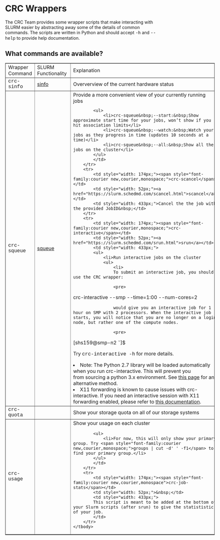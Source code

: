 # CRC Wrappers

The CRC Team provides some wrapper scripts that make interacting with SLURM easier by abstracting away some of the details of common commands. The scripts are written in Python and should accept&nbsp;<span style="font-family:courier new,courier,monospace;">-h</span>&nbsp;and&nbsp;<span style="font-family:courier new,courier,monospace;">--help</span>&nbsp;to provide help documentation.

## What commands are available?

<table border="1" cellpadding="1" cellspacing="1" style="width: 684px;">
	<tbody>
		<tr>
			<td style="width: 174px;">Wrapper Command</td>
			<td style="width: 52px;">SLURM Functionality&nbsp;</td>
			<td style="width: 433px;">Explanation</td>
		</tr>
		<tr>
			<td style="width: 174px;"><span style="font-family:courier new,courier,monospace;">crc-sinfo</span></td>
			<td style="width: 52px;"><a href="https://slurm.schedmd.com/sinfo.html">sinfo</a></td>
			<td style="width: 433px;">Oververview of the current hardware status</td>
		</tr>
		<tr>
			<td style="width: 174px;"><span style="font-family:courier new,courier,monospace;">crc-squeue</span></td>
			<td style="width: 52px;"><a href="https://slurm.schedmd.com/squeue.html">squeue</a></td>
			<td style="width: 433px;">
			Provide a more convenient view of your currently running jobs

			<ul>
				<li>crc-squeue&nbsp;--start:&nbsp;Show approximate start time for your jobs, won’t show if you hit association limits</li>
				<li>crc-squeue&nbsp;--watch:&nbsp;Watch your jobs as they progress in time (updates 10 seconds at a time)</li>
				<li>crc-squeue&nbsp;--all:&nbsp;Show all the jobs on the cluster</li>
			</ul>
			</td>
		</tr>
		<tr>
			<td style="width: 174px;"><span style="font-family:courier new,courier,monospace;">crc-scancel</span></td>
			<td style="width: 52px;"><a href="https://slurm.schedmd.com/scancel.html">scancel</a></td>
			<td style="width: 433px;">Cancel the the job with the provided JobID&nbsp;</td>
		</tr>
		<tr>
			<td style="width: 174px;"><span style="font-family:courier new,courier,monospace;">crc-interactive</span></td>
			<td style="width: 52px;"><a href="https://slurm.schedmd.com/srun.html">srun</a></td>
			<td style="width: 433px;">
			<ul>
				<li>Run interactive jobs on the cluster
				<ul>
					<li>
					To submit an interactive job, you should use the CRC wrapper:

					<pre>
crc-interactive --smp --time=1:00 --num-cores=2</pre>

					would give you an interactive job for 1 hour on SMP with 2 processors. When the interactive job starts, you will notice that you are no longer on a login node, but rather one of the compute nodes.

					<pre>
[shs159@smp-n2 ˜]$

Try <span style="font-family:courier new,courier,monospace">crc-interactive -h</span> for more details.</pre>
					</li>
					<li>Note:&nbsp;The Python 2.7 library will be loaded automatically when you run crc-interactive. This will prevent&nbsp;you from&nbsp;sourcing&nbsp;a python 3.x&nbsp;environment. See <a href="https://crc.pitt.edu/resources/htc-cluster/interactive-jobs">this page</a> for an alternative method.&nbsp;</li>
					<li>X11 forwarding is known to cause issues with crc-interactive. If you need an interactive session with X11 forwarding enabled, please refer to <a href="https://crc.pitt.edu/resources/htc-cluster/interactive-jobs#:~:text=Interactive%20jobs%20with%20x11%20forwarding">this documentation</a>.</li>
				</ul>
				</li>
			</ul>
			</td>
		</tr>
		<tr>
			<td style="width: 174px;"><span style="font-family:courier new,courier,monospace;">crc-quota</span></td>
			<td style="width: 52px;">&nbsp;</td>
			<td style="width: 433px;">Show your storage quota on all of our storage systems&nbsp;</td>
		</tr>
		<tr>
			<td style="width: 174px;"><span style="font-family:courier new,courier,monospace;">crc-usage</span></td>
			<td style="width: 52px;">&nbsp;</td>
			<td style="width: 433px;">
			Show your usage on each cluster

			<ul>
				<li>For now, this will only show your primary group. Try <span style="font-family:courier new,courier,monospace;">groups | cut -d' ' -f1</span> to find your primary group.</li>
			</ul>
			</td>
		</tr>
		<tr>
			<td style="width: 174px;"><span style="font-family:courier new,courier,monospace">crc-job-stats</span></td>
			<td style="width: 52px;">&nbsp;</td>
			<td style="width: 433px;">
			This script is meant to be added at the bottom of your Slurm scripts (after srun) to give the statististic of your job.
			</td>
		</tr>
	</tbody>
</table>
